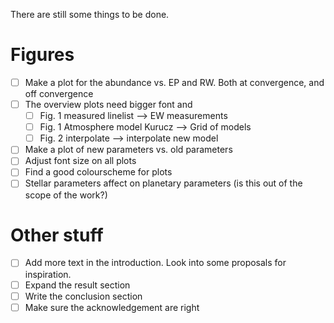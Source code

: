 There are still some things to be done.

# Figures

- [ ] Make a plot for the abundance vs. EP and RW. Both at convergence, and off convergence
- [ ] The overview plots need bigger font and
    - [ ] Fig. 1 measured linelist --> EW measurements
    - [ ] Fig. 1 Atmosphere model Kurucz --> Grid of models
    - [ ] Fig. 2 interpolate --> interpolate new model
- [ ] Make a plot of new parameters vs. old parameters
- [ ] Adjust font size on all plots
- [ ] Find a good colourscheme for plots
- [ ] Stellar parameters affect on planetary parameters (is this out of the scope of the work?)

# Other stuff

- [ ] Add more text in the introduction. Look into some proposals for inspiration.
- [ ] Expand the result section
- [ ] Write the conclusion section
- [ ] Make sure the acknowledgement are right
